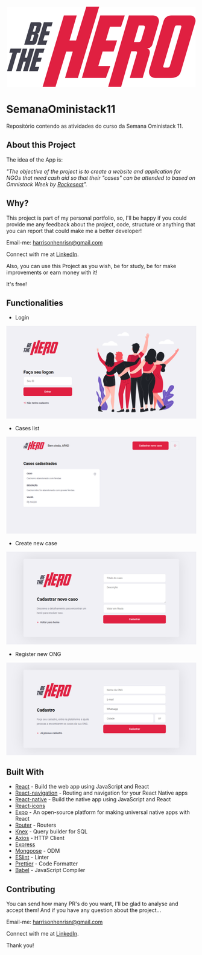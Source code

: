 <p align="center">
  <img src="./frontend/src/assets/logo.svg">
</p>

# SemanaOministack11

Repositório contendo as atividades do curso da Semana Oministack 11.

## About this Project

The idea of the App is:

_"The objective of the project is to create a website and application for NGOs that need cash aid so that their "cases" can be attended to based on Omnistack Week by [Rockeseat](https://rocketseat.com.br/)"._

## Why?

This project is part of my personal portfolio, so, I'll be happy if you could provide me any feedback about the project, code, structure or anything that you can report that could make me a better developer!

Email-me: harrisonhenrisn@gmail.com

Connect with me at [LinkedIn](https://linkedin.com/in/harrison-henri-dos-santos-nascimento-a6ba33112).

Also, you can use this Project as you wish, be for study, be for make improvements or earn money with it!

It's free!

## Functionalities

- Login 

![](assets/login.PNG)

- Cases list

![](assets/cases.PNG)

- Create new case

![](assets/newCase.PNG)

- Register new ONG

![](assets/newONG.PNG)

## Built With

- [React](https://github.com/facebook/react) - Build the web app using JavaScript and React
- [React-navigation](https://github.com/react-navigation/react-navigation) - Routing and navigation for your React Native apps
- [React-native](https://github.com/expo/react-native) - Build the native app using JavaScript and React
- [React-icons](https://react-icons.github.io/react-icons/)
- [Expo](https://github.com/expo/expo) - An open-source platform for making universal native apps with React
- [Router](https://github.com/ReactTraining/react-router) - Routers
- [Knex](https://github.com/knex/knex) - Query builder for SQL
- [Axios](https://github.com/axios/axios) - HTTP Client
- [Express](https://github.com/expressjs/express)
- [Mongoose](https://github.com/Automattic/mongoose) - ODM
- [ESlint](https://eslint.org/) - Linter
- [Prettier](https://prettier.io/) - Code Formatter
- [Babel](https://babeljs.io/) - JavaScript Compiler

## Contributing

You can send how many PR's do you want, I'll be glad to analyse and accept them! And if you have any question about the project...

Email-me: harrisonhenrisn@gmail.com

Connect with me at [LinkedIn](https://linkedin.com/in/harrison-henri-dos-santos-nascimento-a6ba33112).

Thank you!